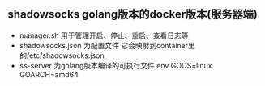 ## shadowsocks golang版本的docker版本(服务器端)
* manager.sh 用于管理开启、停止、重启、查看日志等
* shadowsocks.json 为配置文件 它会映射到container里的/etc/shadowsocks.json
* ss-server 为golang版本编译的可执行文件 env GOOS=linux GOARCH=amd64
